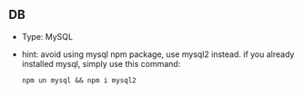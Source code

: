 ## DB 

* Type: MySQL
* hint: avoid using mysql npm package, use mysql2 instead. if you already installed mysql, simply use this command:

  `npm un mysql && npm i mysql2`